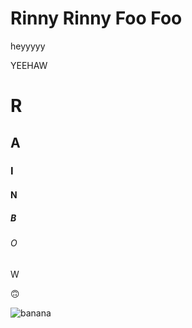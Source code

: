 # Rinny Rinny Foo Foo
<p>heyyyyy</p>

<p>YEEHAW</p>

<h1>R</h1>
<h2>A</h2>
<h3>I</h3>
<h4>N</h4>
<h5>B</h5>
<h6>O</h6>
<h7>W</h7>

<p>🙃</p>

![banana](/images/!banana.jpeg)
